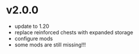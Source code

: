 # v2.0.0
- update to 1.20
- replace reinforced chests with expanded storage
- configure mods
- some mods are still missing!!!